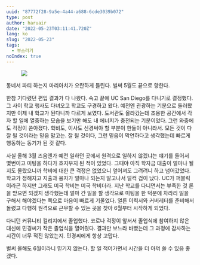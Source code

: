 ```yaml
---
uuid: "87772f28-9a5e-4a44-a688-6cde3039b072"
type: post
author: haruair
date: "2022-05-23T03:11:41.720Z"
lang: ko
slug: "2022-05-23"
tags:
  - 부스러기
noIndex: true
---
```


<figure><img src="https://live.staticflickr.com/65535/52089339172_252cab704f_b.jpg" loading="lazy" /></figure>

동네서 파티 하는지 마리아치가 요란하게 들린다. 벌써 5월도 끝으로 향한다.

한참 기다렸던 편입 결과가 다 나왔다. 숙고 끝에 UC San Diego를 다니기로 결정했다. 그 사이 학교 행사도 다녀오고 학교도 구경하고 왔다. 예전엔 관광하는 기분으로 둘러봤지만 이제 내 학교가 된다니까 다르게 보였다. 도서관도 올라갔는데 조용한 공간에서 각자 할 일에 열중하는 모습을 보기만 해도 내 에너지가 충전되는 기분이었다. 그런 와중에도 걱정이 쏟아졌다. 학비도, 이사도 신경써야 할 부분이 한둘이 아니라서. 모든 것이 다 잘 될 것이라는 믿음 말고는. 잘 될 것이다, 그런 믿음이 막연하다고 생각했는데 빠르게 행동하는 동기가 된 것 같다.

사실 올해 3월 즈음엔가 예전 일하던 곳에서 원격으로 일하지 않겠냐는 얘기를 들어서 몇번이고 미팅을 하다가 흐지부지 된 적이 있었다. 그때야 아직 학자금 대출이 얼마나 될 지도 몰랐으니까 학비에 대한 큰 걱정은 없었으니 엎어져도 그려려니 하고 넘어갔었다. 학교가 정해지고 지출과 융자가 얼마나 되는지 알고나서 덜컥 겁이 났다. UC가 퍼블릭이라곤 하지만 그래도 미국 학비는 미국 학비더라. 지난 학교를 다니면서는 부족한 것 론을 받으면 되겠지 생각했는데 얼마 간 일을 할 생각으로 미팅을 한 덕분에 차라리 일을 구해서 해야겠다는 쪽으로 마음이 빠르게 기울었다. 얼른 이력서와 커버레터를 준비해서 돌렸고 다행히 원격으로 근무할 수 있는 곳을 찾아 6월부터 시작하게 되었다.

다니던 커뮤니티 컬리지에서 졸업했다. 코로나 걱정이 앞서서 졸업식에 참여하지 않은 대신에 민경씨가 작은 졸업식을 열어줬다. 결과만 보느라 바빴는데 그 과정에 감사하는 시간이 너무 적진 않았는지. 민경씨에게 항상 고맙다.

벌써 올해도 6월이라니 믿기지 않는다. 할 일 적어가면서 시간을 더 아껴 쓸 수 있음 좋겠다.